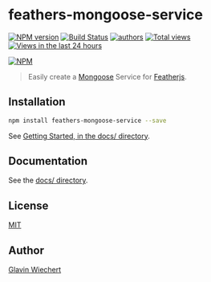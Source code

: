 feathers-mongoose-service
=========================

[![NPM version](https://badge.fury.io/js/feathers-mongoose-service.png)](http://badge.fury.io/js/feathers-mongoose-service)
[![Build Status](https://travis-ci.org/feathersjs/feathers-mongoose-service.png?branch=master)](https://travis-ci.org/feathersjs/feathers-mongoose-service)
[![authors](https://sourcegraph.com/api/repos/github.com/feathersjs/feathers-mongoose-service/badges/authors.png)](https://sourcegraph.com/github.com/feathersjs/feathers-mongoose-service)
[![Total views](https://sourcegraph.com/api/repos/github.com/feathersjs/feathers-mongoose-service/counters/views.png)](https://sourcegraph.com/github.com/feathersjs/feathers-mongoose-service)
[![Views in the last 24 hours](https://sourcegraph.com/api/repos/github.com/feathersjs/feathers-mongoose-service/counters/views-24h.png)](https://sourcegraph.com/github.com/feathersjs/feathers-mongoose-service)

[![NPM](https://nodei.co/npm/feathers-mongoose-service.png?downloads=true&stars=true)](https://nodei.co/npm/feathers-mongoose-service/)

> Easily create a [Mongoose](http://mongoosejs.com/) Service for [Featherjs](https://github.com/feathersjs).


## Installation

```bash
npm install feathers-mongoose-service --save
```

See [Getting Started, in the docs/ directory](docs/Getting-Started.md).

## Documentation

See the [docs/ directory](docs/).

## License

[MIT](LICENSE)

## Author

[Glavin Wiechert](https://github.com/Glavin001) 
